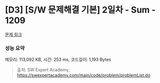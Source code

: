 # [D3] [S/W 문제해결 기본] 2일차 - Sum - 1209 

[문제 링크](https://swexpertacademy.com/main/code/problem/problemDetail.do?contestProbId=AV13_BWKACUCFAYh) 

### 성능 요약

메모리: 113,092 KB, 시간: 253 ms, 코드길이: 1,193 Bytes



> 출처: SW Expert Academy, https://swexpertacademy.com/main/code/problem/problemList.do